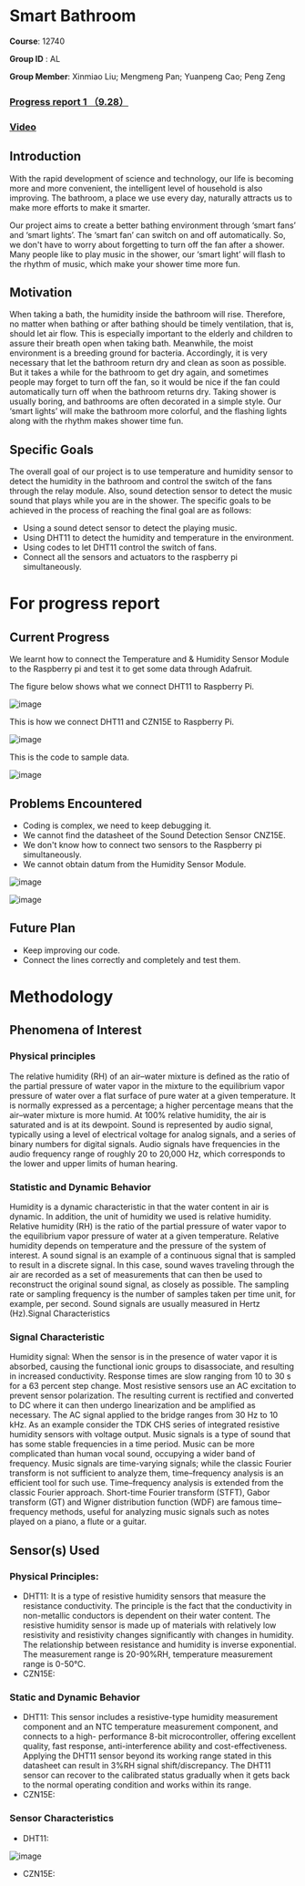 # Smart Bathroom

**Course**: 12740

**Group ID** : AL

**Group Member**: Xinmiao Liu; Mengmeng Pan; Yuanpeng Cao; Peng Zeng

### [Progress report 1 （9.28）](https://github.com/yuanpenc/Yuanpeng.github.io/blob/master/progress%20report/progress%20report%201(9.28).md)
### [Video]()

## Introduction
With the rapid development of science and technology, our life is becoming more and more convenient, the intelligent level of household is also improving. The bathroom, a place we use every day, naturally attracts us to make more efforts to make it smarter. 

Our project aims to create a better bathing environment through ‘smart fans’ and ‘smart lights’. The ‘smart fan’ can switch on and off automatically. So, we don't have to worry about forgetting to turn off the fan after a shower. Many people like to play music in the shower, our ‘smart light’ will flash to the rhythm of music, which make your shower time more fun.


## Motivation
When taking a bath, the humidity inside the bathroom will rise. Therefore, no matter when bathing or after bathing should be timely ventilation, that is, should let air flow. This is especially important to the elderly and children to assure their breath open when taking bath. Meanwhile, the moist environment is a breeding ground for bacteria. Accordingly, it is very necessary that let the bathroom return dry and clean as soon as possible. But it takes a while for the bathroom to get dry again, and sometimes people may forget to turn off the fan, so it would be nice if the fan could automatically turn off when the bathroom returns dry. Taking shower is usually boring, and bathrooms are often decorated in a simple style. Our ‘smart lights’ will make the bathroom more colorful, and the flashing lights along with the rhythm makes shower time fun.

## Specific Goals
The overall goal of our project is to use temperature and humidity sensor to detect the humidity in the bathroom and control the switch of the fans through the relay module. Also, sound detection sensor to detect the music sound that plays while you are in the shower.
The specific goals to be achieved in the process of reaching the final goal are as follows:

* Using a sound detect sensor to detect the playing music. 
* Using DHT11 to detect the humidity and temperature in the environment.
* Using codes to let DHT11 control the switch of fans.
*	Connect all the sensors and actuators to the raspberry pi simultaneously.

# For progress report

## Current Progress
We learnt how to connect the Temperature and & Humidity Sensor Module to the Raspberry pi and test it to get some data through Adafruit.


<p><![image](https://user-images.githubusercontent.com/55899142/65842276-61145500-e2f8-11e9-9516-e40d15a4782c.png)></p>


The figure below shows what we connect DHT11 to Raspberry Pi.

![image](https://user-images.githubusercontent.com/55899142/65842366-16dfa380-e2f9-11e9-8db9-3f5d33ddacee.png)

This is how we connect DHT11 and CZN15E to Raspberry Pi.

![image](https://user-images.githubusercontent.com/55899142/65842421-658d3d80-e2f9-11e9-8a61-b1206f1710d5.png)

This is the code to sample data.

![image](https://user-images.githubusercontent.com/55899142/65842463-cd438880-e2f9-11e9-9462-57326dc6fab4.png)



## Problems Encountered
* Coding is complex, we need to keep debugging it.
* We cannot find the datasheet of the Sound Detection Sensor CNZ15E.
* We don't know how to connect two sensors to the Raspberry pi simultaneously.
* We cannot obtain datum from the Humidity Sensor Module. 

![image](https://user-images.githubusercontent.com/55899142/65842630-d84ae880-e2fa-11e9-9137-83ec19d3b4a4.png)

![image](https://user-images.githubusercontent.com/55899142/65842701-50191300-e2fb-11e9-9c07-b612a381fe75.png)

## Future Plan
* Keep improving our code.
* Connect the lines correctly and completely and test them.

# Methodology
## Phenomena of Interest
### Physical principles
The relative humidity (RH) of an air–water mixture is defined as the ratio of the partial pressure of water vapor in the mixture to the equilibrium vapor pressure of water over a flat surface of pure water at a given temperature. It is normally expressed as a percentage; a higher percentage means that the air–water mixture is more humid. At 100% relative humidity, the air is saturated and is at its dewpoint.
Sound is represented by audio signal, typically using a level of electrical voltage for analog signals, and a series of binary numbers for digital signals. Audio signals have frequencies in the audio frequency range of roughly 20 to 20,000 Hz, which corresponds to the lower and upper limits of human hearing.
### Statistic and Dynamic Behavior
Humidity is a dynamic characteristic in that the water content in air is dynamic. In addition,  the unit of humidity we used is relative humidity. Relative humidity (RH) is the ratio of the partial pressure of water vapor to the equilibrium vapor pressure of water at a given temperature. Relative humidity depends on temperature and the pressure of the system of interest.
A sound signal is an example of a continuous signal that is sampled to result in a discrete signal. In this case, sound waves traveling through the air are recorded as a set of measurements that can then be used to reconstruct the original sound signal, as closely as possible. The sampling rate or sampling frequency is the number of samples taken per time unit, for example, per second. Sound signals are usually measured in Hertz (Hz).Signal Characteristics
### Signal Characteristic
Humidity signal: When the sensor is in the presence of water vapor it is absorbed, causing the functional ionic groups to disassociate, and resulting in increased conductivity. Response times are slow ranging from 10 to 30 s for a 63 percent step change. Most resistive sensors use an AC excitation to prevent sensor polarization. The resulting current is rectified and converted to DC where it can then undergo linearization and be amplified as necessary. The AC signal applied to the bridge ranges from 30 Hz to 10 kHz. As an example consider the TDK CHS series of integrated resistive humidity sensors with voltage output.
Music signals is a type of sound that has some stable frequencies in a time period. Music can be more complicated than human vocal sound, occupying a wider band of frequency. Music signals are time-varying signals; while the classic Fourier transform is not sufficient to analyze them, time–frequency analysis is an efficient tool for such use. Time–frequency analysis is extended from the classic Fourier approach. Short-time Fourier transform (STFT), Gabor transform (GT) and Wigner distribution function (WDF) are famous time–frequency methods, useful for analyzing music signals such as notes played on a piano, a flute or a guitar.

## Sensor(s) Used
### Physical Principles:
* DHT11: It is a type of resistive humidity sensors that measure the resistance conductivity. The principle is the fact that the conductivity in non-metallic conductors is dependent on their water content. The resistive humidity sensor is made up of materials with relatively low resistivity and resistivity changes significantly with changes in humidity. The relationship between resistance and humidity is inverse exponential. The measurement range is 20-90%RH, temperature measurement range is 0-50℃.
* CZN15E: 

### Static and Dynamic Behavior 
* DHT11: This sensor includes a resistive-type humidity measurement component and an NTC temperature measurement component, and connects to a high- performance 8-bit microcontroller, offering excellent quality, fast response, anti-interference ability and cost-effectiveness. Applying the DHT11 sensor beyond its working range stated in this datasheet can result in 3%RH signal shift/discrepancy. The DHT11 sensor can recover to the calibrated status gradually when it gets back to the normal operating condition and works within its range. 
* CZN15E: 
### Sensor Characteristics
* DHT11:

![image](https://user-images.githubusercontent.com/55899142/65845050-9f187580-e306-11e9-923b-ffbff0fd51d3.png)

* CZN15E:

